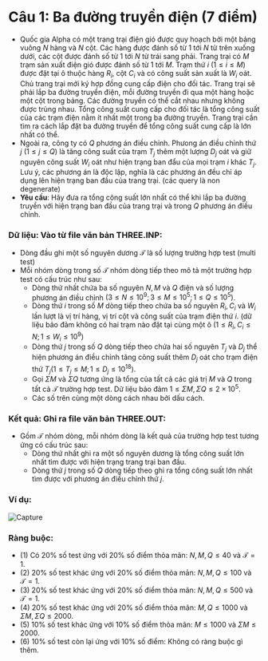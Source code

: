 # Câu 1: Ba đường truyền điện (7 điểm)
- Quốc gia Alpha có một trang trại điện gió được quy hoạch bởi một bảng vuông $N$ hàng và $N$ cột. Các hàng được đánh số từ 1 tới $N$ từ trên xuống dưới, các cột được đánh số từ 1 tới $N$ từ trái sang phải. Trang trại có $M$ trạm sản xuất điện gió được đánh số từ 1 tới $M$. Trạm thứ $i$ $(1 \leq i \leq M)$ được đặt tại ô thuộc hàng $R_{i}$, cột $C_{i}$ và có công suất sản xuất là $W_{i}$ oát. Chủ trang trại mới ký hợp đồng cung cấp điện cho đối tác. Trang trại sẽ phải lắp ba đường truyển điện, mỗi đường truyền đi qua một hàng hoặc một cột trong bảng. Các đường truyền có thể cắt nhau nhưng không được trùng nhau. Tổng công suất cung cấp cho đối tác là tổng công suất của các trạm điện nằm  ít nhất một trong ba đường truyền. Trang trại cần tìm ra cách lắp đặt ba đường truyền để tổng công suất cung cấp là lớn nhất có thể.  
- Ngoài ra, công ty có $Q$ phương án điều chỉnh. Phưong án điều chỉnh thứ $j$ $(1 \leq j \leq Q)$ là tăng công suất của trạm $T_{j}$ thêm một lượng $D_{j}$ oát và giữ nguyên công suất $W_{i}$ oát như hiện trạng ban đẩu của mọi trạm $i$ khác $T_{j}$. Lưu ý, các phương án là độc lập, nghĩa là các phương án đều chỉ áp dụng lên hiện trạng ban đầu của trang trại. (các query là non degenerate)  
- **Yêu cầu**: Hãy đưa ra tổng công suất lớn nhất có thể khi lắp ba đường truyền với hiện trạng ban đầu của trang trại và trong $Q$ phương án điều chỉnh.  
### Dữ liệu: Vào từ file văn bản THREE.INP:  
- Dòng đầu ghi một số nguyên dương $\mathcal{T}$ là số lượng trường hợp test  (multi test)  
- Mỗi nhóm dòng trong số $\mathcal{T}$ nhóm dòng tiếp theo mô tả một trường hợp test có cấu trúc như sau:  
   - Dòng thứ nhất chứa ba số nguyên $N, M$ và $Q$ điện và số lượng phương án điều chỉnh $\left(3 \leq N \leq 10^{9} ; 3 \leq M \leq 10^{5} ; 1 \leq Q \leq 10^{5}\right)$.  
   - Dòng thứ $i$ trong số $M$ dòng tiếp theo chứa ba số nguyên $R_{i}, C_{i}$ và $W_{i}$ lần lượt là vị trí hàng, vị trí cột và công suất của trạm điện thứ $i$. (dữ liệu bảo đảm không có hai trạm nào đặt tại cùng một ô $\left(1 \leq R_{i}, C_{i} \leq N ; 1 \leq W_{i} \leq 10^{9}\right)$ 
   - Dòng thứ $j$ trong số $Q$ dòng tiếp theo chứa hai số nguyên $T_{j}$ và $D_{j}$ thể hiện phương án điều chỉnh tăng công suất thêm $D_{j}$ oát cho trạm điện thứ $T_{j}\left(1 \leq T_{j} \leq M ; 1 \leq D_{j} \leq 10^{18}\right).$
   - Gọi $\Sigma {M}$ và $\Sigma {Q}$ tương ứng là tổng của tất cả các giá trị $M$ và $Q$ trong tất cả $\mathcal{T}$ trường hợp test. Dữ liệu bảo đảm $1 \leq \Sigma M, \Sigma Q \leq 2 \times 10^{5}$.  
   - Các số trên cùng một dòng cách nhau bởi dấu cách.
### Kết quả: Ghi ra file văn bản THREE.OUT:  
- Gồm $\mathcal{T}$ nhóm dòng, mỗi nhóm dòng là kết quả của trường hợp test tương ứng có cấu trúc sau:  
   - Dòng thứ nhất ghi ra một số nguyên dương là tổng công suất lớn nhất tìm được với hiện trạng trang trại ban đầu.  
   - Dòng thứ $j$ trong số $Q$ dòng tiếp theo ghi ra tổng công suất lớn nhất tìm được với phương án điều chỉnh thứ $j$.
### Ví dụ:

![Capture](https://github.com/MustardLawyer1995/HSGQG-2024/assets/156400720/69e73838-4435-4647-8fd2-eefc7ecab058)

### Ràng buộc: 
   - (1) Có 20% số test ứng với 20% số điểm thỏa mãn: $N, M, Q \leq 40$ và $\mathcal{T}=1$.  
   - (2) 20% số test khác ứng với 20% số điểm thỏa mān: $N, M, Q \leq 100$ và $\mathcal{T}=1$.  
   - (3) 20% số test khác ứng với 20% số điểm thỏa mãn: $N, M, Q \leq 500$ và $\mathcal{T}=1$.  
   - (4) 20% số test khác ứng với 20% số điểm thỏa mãn: $M, Q \leq 1000$ và $\Sigma M, \Sigma Q \leq 2000$.  
   - (5) 10% số test khác ứng với 10% số điểm thỏa mãn: $M \leq 1000$ và $\Sigma M \leq 2000$.  
   - (6) 10% số test còn lại ứng với 10% số điểm: Không có ràng buộc gì thêm.













